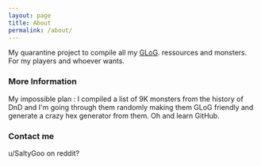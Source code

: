 ```yaml
---
layout: page
title: About
permalink: /about/
---
```


My quarantine project to compile all my [GLoG](http://goblinpunch.blogspot.com/2020/04/lair-of-lamb-final.html). ressources and monsters. For my players and whoever wants.

### More Information

My impossible plan : I compiled a list of 9K monsters from the history of DnD and I'm going through them randomly making them GLoG friendly and generate a crazy hex generator from them. Oh and learn GitHub.

### Contact me

u/SaltyGoo on reddit?
